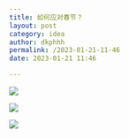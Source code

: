 ```yaml
---
title: 如何应对春节？
layout: post
category: idea
author: dkphhh
permalink: /2023-01-21-11-46
date: 2023-01-21 11:46

---
```


![](https://cdn.jsdelivr.net/gh/dkphhh/img/imgformessage/20230121114417.jpg)

![](https://cdn.jsdelivr.net/gh/dkphhh/img/imgformessage/20230121114410.jpg)

![](https://cdn.jsdelivr.net/gh/dkphhh/img/imgformessage/20230121114415.jpg)

